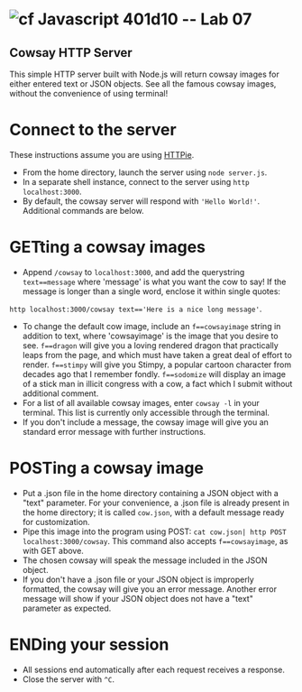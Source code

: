 ![cf](https://i.imgur.com/7v5ASc8.png) Javascript 401d10 -- Lab 07
======

## Cowsay HTTP Server

This simple HTTP server built with Node.js will return cowsay images for either entered text or JSON objects. See all the famous cowsay images, without the convenience of using terminal!

# Connect to the server

These instructions assume you are using [HTTPie](https://httpie.org/).

* From the home directory, launch the server using `node server.js`.
* In a separate shell instance, connect to the server using `http localhost:3000`.
* By default, the cowsay server will respond with `'Hello World!'`. Additional commands are below.

# GETting a cowsay images

* Append `/cowsay` to `localhost:3000`, and add the querystring `text==message` where 'message' is what you want the cow to say! If the message is longer than a single word, enclose it within single quotes:

`http localhost:3000/cowsay text=='Here is a nice long message'`.

* To change the default cow image, include an `f==cowsayimage` string in addition to text, where 'cowsayimage' is the image that you desire to see. `f==dragon` will give you a loving rendered dragon that practically leaps from the page, and which must have taken a great deal of effort to render. `f==stimpy` will give you Stimpy, a popular cartoon character from decades ago that I remember fondly. `f==sodomize` will display an image of a stick man in illicit congress with a cow, a fact which I submit without additional comment.
* For a list of all available cowsay images, enter `cowsay -l` in your terminal. This list is currently only accessible through the terminal.
* If you don't include a message, the cowsay image will give you an standard error message with further instructions.

# POSTing a cowsay image

* Put a .json file in the home directory containing a JSON object with a "text" parameter. For your convenience, a .json file is already present in the home directory; it is called `cow.json`, with a default message ready for customization.
* Pipe this image into the program using POST: `cat cow.json| http POST localhost:3000/cowsay`. This command also accepts `f==cowsayimage`, as with GET above.
* The chosen cowsay will speak the message included in the JSON object.
* If you don't have a .json file or your JSON object is improperly formatted, the cowsay will give you an error message. Another error message will show if your JSON object does not have a "text" parameter as expected.

# ENDing your session

* All sessions end automatically after each request receives a response.
* Close the server with `^C`.
